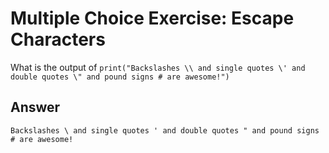 # Multiple Choice Exercise: Escape Characters

What is the output of `print("Backslashes \\ and single quotes \' and double quotes \" and pound signs # are awesome!")`

## Answer 
```
Backslashes \ and single quotes ' and double quotes " and pound signs # are awesome!
```
